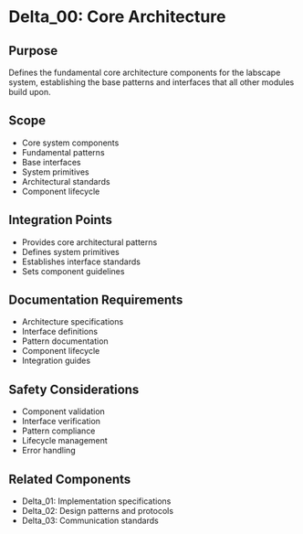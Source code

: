 # Delta_00: Core Architecture

## Purpose

Defines the fundamental core architecture components for the labscape system, establishing the base patterns and interfaces that all other modules build upon.

## Scope

- Core system components
- Fundamental patterns
- Base interfaces
- System primitives
- Architectural standards
- Component lifecycle

## Integration Points

- Provides core architectural patterns
- Defines system primitives
- Establishes interface standards
- Sets component guidelines

## Documentation Requirements

- Architecture specifications
- Interface definitions
- Pattern documentation
- Component lifecycle
- Integration guides

## Safety Considerations

- Component validation
- Interface verification
- Pattern compliance
- Lifecycle management
- Error handling

## Related Components

- Delta_01: Implementation specifications
- Delta_02: Design patterns and protocols
- Delta_03: Communication standards